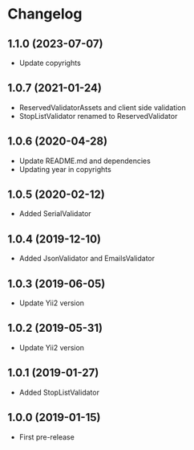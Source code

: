 Changelog
=========

## 1.1.0 (2023-07-07)
 * Update copyrights

## 1.0.7 (2021-01-24)
 * ReservedValidatorAssets and client side validation
 * StopListValidator renamed to ReservedValidator

## 1.0.6 (2020-04-28)
 * Update README.md and dependencies
 * Updating year in copyrights
 
## 1.0.5 (2020-02-12)
 * Added SerialValidator
 
## 1.0.4 (2019-12-10)
 * Added JsonValidator and EmailsValidator
 
## 1.0.3 (2019-06-05)
 * Update Yii2 version
 
## 1.0.2 (2019-05-31)
 * Update Yii2 version

## 1.0.1 (2019-01-27)
 * Added StopListValidator
 
## 1.0.0 (2019-01-15)
 * First pre-release